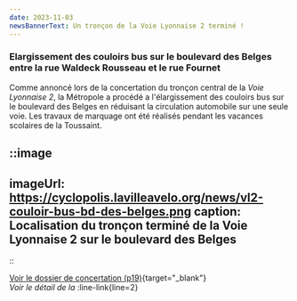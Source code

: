 ```yaml
---
date: 2023-11-03
newsBannerText: Un tronçon de la Voie Lyonnaise 2 terminé !
---
```


### Elargissement des couloirs bus sur le boulevard des Belges entre la rue Waldeck Rousseau et le rue Fournet
Comme annoncé lors de la concertation du tronçon central de la *Voie Lyonnaise 2*, la Métropole a procédé a l'élargissement des couloirs bus sur le boulevard des Belges en réduisant la circulation automobile sur une seule voie. Les travaux de marquage ont été réalisés pendant les vacances scolaires de la Toussaint.

::image
---
imageUrl: https://cyclopolis.lavilleavelo.org/news/vl2-couloir-bus-bd-des-belges.png
caption: Localisation du tronçon terminé de la Voie Lyonnaise 2 sur le boulevard des Belges
---
::

[Voir le dossier de concertation (p19)](https://cyclopolis.lavilleavelo.org/vl2/VL2Centre_Poincar%c3%a9_Berthelot.pdf){target="_blank"}  
*Voir le détail de la* :line-link{line=2}
